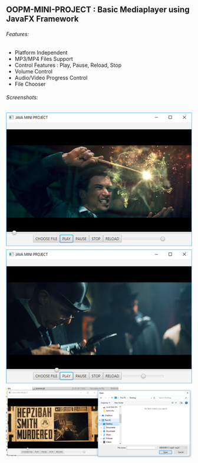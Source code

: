 ## OOPM-MINI-PROJECT : Basic Mediaplayer using JavaFX Framework

###### Features:

* Platform Independent
* MP3/MP4 Files Support
* Control Features : Play, Pause, Reload, Stop
* Volume Control
* Audio/Video Progress Control
* File Chooser

###### Screenshots:

<img src="Screenshots/img1.png"/>

<img src="Screenshots/img2.png"/>

<img src="Screenshots/img3.png"/>





